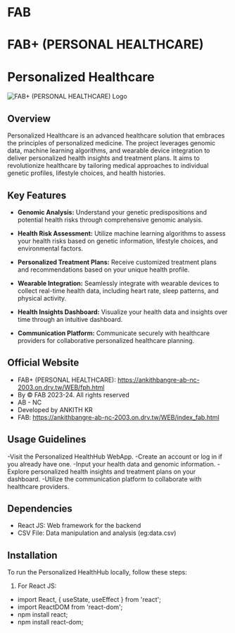 # FAB
# FAB+ (PERSONAL HEALTHCARE)
# Personalized Healthcare

![FAB+ (PERSONAL HEALTHCARE) Logo](https://drive.google.com/uc?export=download&id=1Ar1wsJwc40H5z4XAN6qOmWFmhFe-HpA3)

## Overview

Personalized Healthcare is an advanced healthcare solution that embraces the principles of personalized medicine. The project leverages genomic data, machine learning algorithms, and wearable device integration to deliver personalized health insights and treatment plans. It aims to revolutionize healthcare by tailoring medical approaches to individual genetic profiles, lifestyle choices, and health histories.

## Key Features

- **Genomic Analysis:** Understand your genetic predispositions and potential health risks through comprehensive genomic analysis.
  
- **Health Risk Assessment:** Utilize machine learning algorithms to assess your health risks based on genetic information, lifestyle choices, and environmental factors.

- **Personalized Treatment Plans:** Receive customized treatment plans and recommendations based on your unique health profile.

- **Wearable Integration:** Seamlessly integrate with wearable devices to collect real-time health data, including heart rate, sleep patterns, and physical activity.

- **Health Insights Dashboard:** Visualize your health data and insights over time through an intuitive dashboard.

- **Communication Platform:** Communicate securely with healthcare providers for collaborative personalized healthcare planning.

## Official Website 
- FAB+ (PERSONAL HEALTHCARE): https://ankithbangre-ab-nc-2003.on.drv.tw/WEB/fph.html
- By © FAB 2023-24. All rights reserved
- AB - NC
- Developed by ANKITH KR
- FAB: https://ankithbangre-ab-nc-2003.on.drv.tw/WEB/index_fab.html

## Usage Guidelines
-Visit the Personalized HealthHub WebApp.
-Create an account or log in if you already have one.
-Input your health data and genomic information.
-Explore personalized health insights and treatment plans on your dashboard.
-Utilize the communication platform to collaborate with healthcare providers.

## Dependencies
- React JS: Web framework for the backend
- CSV File: Data manipulation and analysis (eg:data.csv)

## Installation

To run the Personalized HealthHub locally, follow these steps:

1. For React JS:
- import React, { useState, useEffect } from 'react';
- import ReactDOM from 'react-dom';
- npm install react;
- npm install react-dom;
